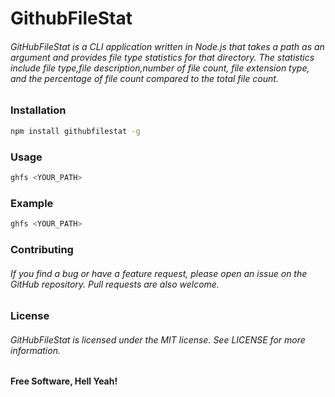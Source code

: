 # GithubFileStat

###### GitHubFileStat is a CLI application written in Node.js that takes a path as an argument and provides file type statistics for that directory. The statistics include file type,file description,number of file count, file extension type, and the percentage of file count compared to the total file count.

### Installation
```sh
npm install githubfilestat -g
```

### Usage
```sh
ghfs <YOUR_PATH>
```

### Example
```sh
ghfs <YOUR_PATH>
```
### Contributing

###### If you find a bug or have a feature request, please open an issue on the GitHub repository. Pull requests are also welcome.

### License

###### GitHubFileStat is licensed under the MIT license. See LICENSE for more information.


**Free Software, Hell Yeah!**